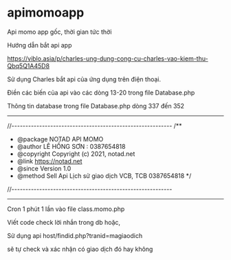 # apimomoapp
Api momo app gốc, thời gian tức thời

Hướng dẫn bắt api app

https://viblo.asia/p/charles-ung-dung-cong-cu-charles-vao-kiem-thu-Qbq5Q1A45D8

Sử dụng Charles bắt api của ứng dụng trên điện thoại.

Điền các biến của api vào các dòng 13-20 trong file Database.php

Thông tin database trong file Database.php dòng 337 đến 352

************************
//----------------------------------------------------------
/**
 * @package NOTAD API MOMO
 * @author  LÊ HỒNG SƠN : 0387654818
 * @copyright   Copyright (c) 2021, notad.net
 * @link    https://notad.net
 * @since   Version 1.0
 * @method Sell Api Lịch sử giao dịch VCB, TCB 0387654818 
 */

//----------------------------------------------------------
******************************

Cron 1 phút 1 lần vào file class.momo.php

Viết code check lời nhắn trong db hoặc,

Sử dụng api host/findid.php?tranid=magiaodich

 sẽ tự check và xác nhận có giao dịch đó hay không
 
